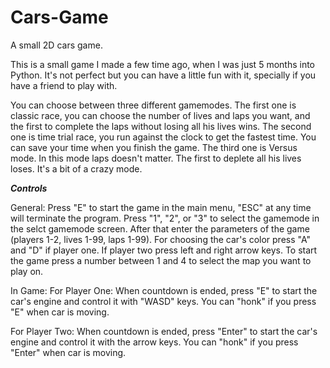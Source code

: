 # Cars-Game
A small 2D cars game.

This is a small game I made a few time ago, when I was just 5 months into Python.
It's not perfect but you can have a little fun with it, specially if you have a friend to play with.

You can choose between three different gamemodes.
The first one is classic race, you can choose the number of lives and laps you want, and the first to complete the laps without losing all his lives wins.
The second one is time trial race, you run against the clock to get the fastest time. You can save your time when you finish the game.
The third one is Versus mode. In this mode laps doesn't matter. The first to deplete all his lives loses. It's a bit of a crazy mode.

***Controls***

General:
Press "E" to start the game in the main menu, "ESC" at any time will terminate the program.
Press "1", "2", or "3" to select the gamemode in the selct gamemode screen.
After that enter the parameters of the game (players 1-2, lives 1-99, laps 1-99).
For choosing the car's color press "A" and "D" if player one. If player two press left and right arrow keys.
To start the game press a number between 1 and 4 to select the map you want to play on.

In Game:
  For Player One:
  When countdown is ended, press "E" to start the car's engine and control it with "WASD" keys. 
  You can "honk" if you press "E" when car is moving. 
  
  For Player Two:
  When countdown is ended, press "Enter" to start the car's engine and control it with the arrow keys. 
  You can "honk" if you press "Enter" when car is moving. 
